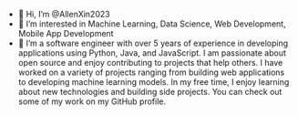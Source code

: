 - 👋 Hi, I’m @AllenXin2023
- 👀 I’m interested in Machine Learning, Data Science, Web Development, Mobile App Development
- 🌱 I’m a software engineer with over 5 years of experience in developing applications using Python, Java, and JavaScript. I am passionate about open source and enjoy contributing to projects that help others. I have worked on a variety of projects ranging from building web applications to developing machine learning models. In my free time, I enjoy learning about new technologies and building side projects. You can check out some of my work on my GitHub profile.

<!---
AllenXin2023/AllenXin2023 is a ✨ special ✨ repository because its `README.md` (this file) appears on your GitHub profile.
You can click the Preview link to take a look at your changes.
--->
